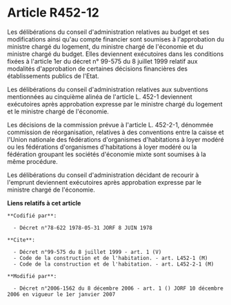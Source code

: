 # Article R452-12

Les délibérations du conseil d'administration relatives au budget et ses modifications ainsi qu'au compte financier sont
soumises à l'approbation du ministre chargé du logement, du ministre chargé de l'économie et du ministre chargé du budget.
Elles deviennent exécutoires dans les conditions fixées à l'article 1er du décret n° 99-575 du 8 juillet 1999 relatif aux
modalités d'approbation de certaines décisions financières des établissements publics de l'Etat.

Les délibérations du conseil d'administration relatives aux subventions mentionnées au cinquième alinéa de l'article L. 452-1
deviennent exécutoires après approbation expresse par le ministre chargé du logement et le ministre chargé de l'économie.

Les décisions de la commission prévue à l'article L. 452-2-1, dénommée commission de réorganisation, relatives à des
conventions entre la caisse et l'Union nationale des fédérations d'organismes d'habitations à loyer modéré ou les fédérations
d'organismes d'habitations à loyer modéré ou la fédération groupant les sociétés d'économie mixte sont soumises à la même
procédure.

Les délibérations du conseil d'administration décidant de recourir à l'emprunt deviennent exécutoires après approbation
expresse par le ministre chargé de l'économie.

**Liens relatifs à cet article**

	**Codifié par**:

	  - Décret n°78-622 1978-05-31 JORF 8 JUIN 1978

	**Cite**:

	  - Décret n°99-575 du 8 juillet 1999 - art. 1 (V)
	  - Code de la construction et de l'habitation. - art. L452-1 (M)
	  - Code de la construction et de l'habitation. - art. L452-2-1 (M)

	**Modifié par**:

	  - Décret n°2006-1562 du 8 décembre 2006 - art. 1 () JORF 10 décembre 2006 en vigueur le 1er janvier 2007
